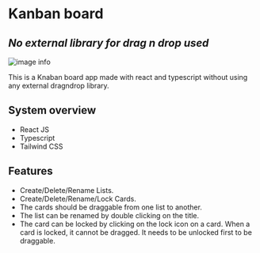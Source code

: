# Kanban board

## _No external library for drag n drop used_

![image info](https://i.ibb.co/Jd0TdPg/kanban.png)

This is a Knaban board app made with react and typescript without using any external dragndrop library.

## System overview

- React JS
- Typescript
- Tailwind CSS

## Features

- Create/Delete/Rename Lists.
- Create/Delete/Rename/Lock Cards.
- The cards should be draggable from one list to another.
- The list can be renamed by double clicking on the title.
- The card can be locked by clicking on the lock icon on a card. When a card is locked, it cannot be dragged. It needs to be unlocked first to be draggable.
